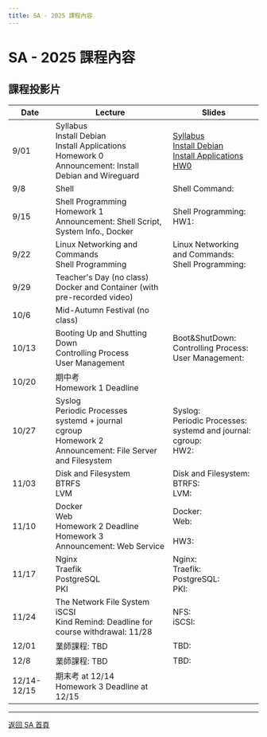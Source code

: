 ```yaml
---
title: SA - 2025 課程內容
---
```


# SA - 2025 課程內容

## 課程投影片

| Date  | Lecture | Slides |
|-------|-------------|----------|
| 9/01 | Syllabus<br>Install Debian<br>Install Applications<br>Homework 0 Announcement: Install Debian and Wireguard | [Syllabus](/assets/sa/2025/Syllabus.pdf)<br>[Install Debian](/assets/sa/2025/Install_Debian.pdf)<br>[Install Applications](/assets/sa/2025/Install_Application.pdf)<br>[HW0](/assets/sa/2025/hw0.pdf) |
| 9/8 | Shell | Shell Command: |
| 9/15 | Shell Programming<br>Homework 1 Announcement: Shell Script, System Info., Docker | Shell Programming:<br>HW1: |
| 9/22 | Linux Networking and Commands<br>Shell Programming | Linux Networking and Commands:<br>Shell Programming: |
| 9/29 | Teacher's Day (no class)<br>Docker and Container (with pre-recorded video) |  |
| 10/6 | Mid-Autumn Festival (no class) |  |
| 10/13 | Booting Up and Shutting Down<br>Controlling Process<br>User Management | Boot&ShutDown:<br>Controlling Process:<br>User Management: |
| 10/20 | 期中考<br>Homework 1 Deadline |  |
| 10/27 | Syslog<br>Periodic Processes<br>systemd + journal<br>cgroup<br>Homework 2 Announcement: File Server and Filesystem | Syslog:<br>Periodic Processes:<br>systemd and journal:<br>cgroup:<br>HW2: |
| 11/03 | Disk and Filesystem<br>BTRFS<br>LVM | Disk and Filesystem:<br>BTRFS:<br>LVM: |
| 11/10 | Docker<br>Web<br>Homework 2 Deadline<br>Homework 3 Announcement: Web Service | Docker:<br>Web:<br><br>HW3: |
| 11/17 | Nginx<br>Traefik<br>PostgreSQL<br>PKI | Nginx:<br>Traefik:<br>PostgreSQL:<br>PKI: |
| 11/24 | The Network File System<br>iSCSI<br>Kind Remind: Deadline for course withdrawal: 11/28 | NFS:<br>iSCSI: |
| 12/01 | 業師課程: TBD | TBD: |
| 12/8 | 業師課程: TBD | TBD: |
| 12/14-12/15 | 期末考 at 12/14<br>Homework 3 Deadline at 12/15 |  |

---

[返回 SA 首頁](/sa/)
